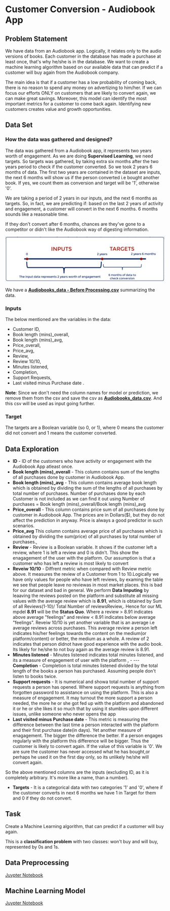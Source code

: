 # Customer Conversion - Audiobook App
 
## Problem Statement

We have data from an Audiobook app. Logically, it relates only to the audio versions of books. Each customer in the database has made a purchase at least once, that's why he/she is in the database. We want to create a machine learning algorithm based on our available data that can predict if a customer will buy again from the Audiobook company.

The main idea is that if a customer has a low probability of coming back, there is no reason to spend any money on advertizing to him/her. If we can focus our efforts ONLY on customers that are likely to convert again, we can make great savings. Moreover, this model can identify the most important metrics for a customer to come back again. Identifying new customers creates value and growth opportunities.


## Data Set

### How the data was gathered and designed?

The data was gathered from a Audiobook app, it represents two years worth of engagement. As we are doing **Supervised Learning**, we need targets. So targets was gathered, by taking extra six months after the two years period to check if the customer converted. So we took 2 years 6 months of data. The first two years are contained in the dataset are inputs, the next 6 months will show us if the person converted i.e bought another book. If yes, we count them as conversion and target will be '1', otherwise '0'.

We are taking a period of 2 years in our inputs, and the next 6 months as targets. So, in fact, we are predicting if: based on the last 2 years of activity and engagement, a customer will convert in the next 6 months. 6 months sounds like a reasonable time. 

If they don't convert after 6 months, chances are they've gone to a competitor or didn't like the Audiobook way of digesting information.

![Data_as_Image](https://github.com/Jamesvasanth21/Customer_Conversion/blob/main/images/Data_as_Image.JPG)

We have a **[Audiobooks_data - Before Processing.csv](https://github.com/Jamesvasanth21/Customer_Conversion/blob/main/Audiobooks_data%20-%20Before%20Processing.csv)** summarizing the data.

### Inputs

The below mentioned are the variables in the data:
- Customer ID,
- Book length (mins)_overall, 
- Book length (mins)_avg,
- Price_overall, 
- Price_avg,
- Review, 
- Review 10/10, 
- Minutes listened, 
- Completion, 
- Support Requests, 
- Last visited minus Purchase date .

**Note**:  Since we don't need the column names for model or prediction, we remove them from the csv and save the csv as **[Audiobooks_data.csv](https://github.com/Jamesvasanth21/Customer_Conversion/blob/main/Audiobooks_data.csv)**. And this csv will be used as input going further.

### Target

The targets are a Boolean variable (so 0, or 1), where 0 means the customer did not convert and 1 means the customer converted.

## Data Exploration

- **ID** - ID of the customers who have activity or engagement with the Audiobook App atleast once.
- **Book length (mins)_overall** - This column contains sum of the lengths of all purchases done by customer in Audiobook App.
- **Book length (mins)_avg** - This column contains average book length which is obtained by dividing the sum of the lengths of all purchases by total number of purchases. Number of purchases done by each Customer is not included as we can find it out using
Number of purchases = Book length (mins)_overall/Book length (mins)_avg
- **Price_overall** - This column contains price sum of all purchases done by customer in Audiobook App. The prices are in Dollars($), but they do not affect the prediction in anyway. Price is always a good predictor in such scenarios. 
- **Price_avg** This column contains average price of all purchases which is obtained by dividing the  sum(price) of all purchases by total number of purchases.,
- **Review** - Review is a Boolean variable. It shows if the customer left a review, where 1 is left a review and 0 is didn't. This show the enagagement of the user with the platform. Our assumption is that a customer who has left a review is most likely to convert
- **Reveiw 10/10** - Diffrent metric when compared with Review metric above. It measures the review of a Customer from 1 to 10.Logically we have only values for people who have left reviews, by examing the table we see that people leave no reviewas in most market places. this is bad for our dataset and bad in general. We perform **Data Imputing**  by leaaving the reviews posted on the platform and substitute all missing values with the average review which is **8.91**, which is obtained by Sum of all Reviews(1-10)/ Total Number of reviewsReview,. Hence for our ML mpdel **8.91** will be the **Status Quo**. Where a review > 8.91 indicates above average "feelings" and review < 8.91 indicates below average "feelings". Reveiw 10/10 is yet another variable that is an average i.e average reviews across purchases. This average review a person left indicates his/her feelings towards the content on the medium(or platform/content) or better, the medium as a whole.
A review of 2 indicates that person didnot have good experience with the audio book. Its likely for he/she to not buy again as the average review is 8.91.
- **Minutes listened** - Minutes listened indicates total minutes listened, and its a measure of engagement of user with the platform , - --- **Completion** - Completion is total minutes listened divided by the total length of the books a person has purchased. Assuming people don't listen to books twice. 
- **Support requests** - It is numerical and showa total number of support requests a person has opened. Where support requests is anything from forgotten password to assistance on using the platform. This is also a measure of engagement. It may turnout the more support a person needed, the more he or she got fed up with the platform and abandoned it or he or she likes it so much that by using it stumbles upon different issues, unlike someone who never opens the app
- **Last visited minus Purchase date** - This metric is measuring the difference between the last time a person interacted with the platform and their first purchase date(in days). Yet another measure of enagagement. The bigger the difference the better. If a person engages regularly with the platform this difference will be bigger. Thus the customer is likely to convert again. If the value of this variable is '0'. We are sure the customer has never accessed what he has bought,or perhaps he used it on the first day only, so its unlikely he/she will convert again.

So the above mentioned columns are the inputs (excluding ID, as it is completely arbitrary. It's more like a name, than a number).

- **Targets** - It is a categorical data with two categories '1' and '0', where if the customer converts in next 6 months we have 1 in Target for them and 0 if they do not convert.

## Task

Create a Machine Learning algorithm, that can predict if a customer will buy again.

This is a **classification problem** with two classes: won't buy and will buy, represented by 0s and 1s.

## Data Preprocessing

[Juypter Notebook](https://github.com/Jamesvasanth21/Customer_Conversion/blob/main/Customer_Conversion_Prediction_-_Preprocessing_-_Audiobook%20App.ipynb)

## Machine Learning Model

[Juypter Notebook](https://github.com/Jamesvasanth21/Customer_Conversion/blob/main/Customer_Conversion_Prediction_-_Machine%20Learning_-%20_Audiobook%20App.ipynb)